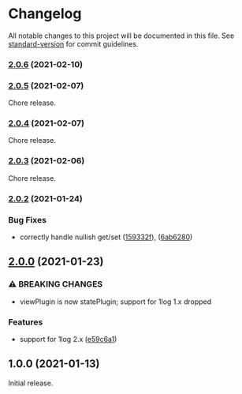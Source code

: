 # Changelog

All notable changes to this project will be documented in this file. See [standard-version](https://github.com/conventional-changelog/standard-version) for commit guidelines.

### [2.0.6](https://github.com/ivan7237d/1log-antiutils/compare/v2.0.5...v2.0.6) (2021-02-10)

### [2.0.5](https://github.com/ivan7237d/1log-antiutils/compare/v2.0.4...v2.0.5) (2021-02-07)

Chore release.

### [2.0.4](https://github.com/ivan7237d/1log-antiutils/compare/v2.0.3...v2.0.4) (2021-02-07)

Chore release.

### [2.0.3](https://github.com/ivan7237d/1log-antiutils/compare/v2.0.2...v2.0.3) (2021-02-06)

Chore release.

### [2.0.2](https://github.com/ivan7237d/1log-antiutils/compare/v2.0.1...v2.0.2) (2021-01-24)

### Bug Fixes

- correctly handle nullish get/set ([159332f](https://github.com/ivan7237d/1log-antiutils/commit/159332fafcddfd635a11695860854898b89d4d9c)), ([6ab6280](https://github.com/ivan7237d/1log-antiutils/commit/6ab62809c165354c72f96a9b61992dae0ac5fd44))

## [2.0.0](https://github.com/ivan7237d/1log-antiutils/compare/v1.0.0...v2.0.0) (2021-01-23)

### ⚠ BREAKING CHANGES

- viewPlugin is now statePlugin; support for 1log 1.x dropped

### Features

- support for 1log 2.x ([e59c6a1](https://github.com/ivan7237d/1log-antiutils/commit/e59c6a11d813f771081f5b6b2ac9b48970ce7422))

## 1.0.0 (2021-01-13)

Initial release.
